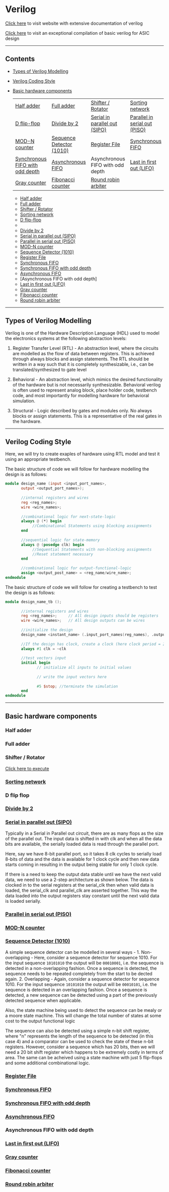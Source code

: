 
# Verilog


[Click here](https://www.chipverify.com/verilog/verilog-tutorial) to visit website with extensive documentation of verilog

[Click here](http://www.eng.auburn.edu/~nelsovp/courses/elec4200/VHDL/Verilog_Overview_4200.pdf) to visit an exceptional compilation of basic verilog for ASIC design

---

## Contents

- [Types of Verilog Modelling](#types-of-verilog-modelling)

- [Verilog Coding Style](#verilog-coding-style)

- [Basic hardware components](#basic-hardware-components)

  |                 |                 |                 |                 |
  | --------------- | --------------- | --------------- | --------------- |
  | [Half adder](#half-adder) | [Full adder](#full-adder) | [Shifter / Rotator](#shifter-rotator) | [Sorting network](#sorting-network) | 
  | [D flip-flop](#d-flip-flop) |[Divide by 2](#divide-by-2) | [Serial in parallel out (SIPO)](#serial-in-parallel-out-sipo) | [Parallel in serial out (PISO)](#parallel-in-serial-out-piso) | 
  | [MOD-N counter](#mod-n-counter) | [Sequence Detector (1010)](#sequence-detector-1010) | [Register File](#register-file) | [Synchronous FIFO](#ynchronous-fifo) |
  | [Synchronous FIFO with odd depth](#synchronous-fifo-with-odd-depth) | [Asynchronous FIFO](#asynchronous-fifo) |  Asynchronous FIFO with odd depth | [Last in first out (LIFO)](#last-in-first-out-lifo) | 
  | [Gray counter](#gray-counter) | [Fibonacci counter](#fibonacci-counter) | [Round robin arbiter](#round-robin-arbiter)

  - [Half adder](#half-adder)
  - [Full adder](#full-adder)
  - [Shifter / Rotator](#shifter-rotator)
  - [Sorting network](#sorting-network)
  - [D flip-flop](#d-flip-flop)
  - 
  - [Divide by 2](#divide-by-2)
  - [Serial in parallel out (SIPO)](#serial-in-parallel-out-sipo)
  - [Parallel in serial out (PISO)](#parallel-in-serial-out-piso)
  - [MOD-N counter](#mod-n-counter)
  - [Sequence Detector (1010)](#sequence-detector-1010)
  - [Register File](#register-file)
  - [Synchronous FIFO](#ynchronous-fifo)
  - [Synchronous FIFO with odd depth](#synchronous-fifo-with-odd-depth)
  - [Asynchronous FIFO](#asynchronous-fifo)
  - [Asynchronous FIFO with odd depth]
  - [Last in first out (LIFO)](#last-in-first-out-lifo)
  - [Gray counter](#gray-counter)
  - [Fibonacci counter](#fibonacci-counter)
  - [Round robin arbiter](#round-robin-arbiter)


---

## Types of Verilog Modelling
Verilog is one of the Hardware Description Language (HDL) used to model the electronics systems at the following abstraction levels:

  1. Register Transfer Level (RTL) - An abstraction level, where the circuits are modelled as the flow of data between registers. This is achieved through always blocks and assign statements. The RTL should be written in a way such that it is completely synthesizable, i.e., can be translated/synthesized to gate level

  2. Behavioral - An abstraction level, which mimics the desired functionality of the hardware but is not necessarily synthesizable. Behavioral verilog is often used to represent analog block, place holder code, testbench code, and most importantly for modelling hardware for behavioral simulation.

  3. Structural - Logic described by gates and modules only. No always blocks or assign statements. This is a representative of the real gates in the hardware. 



---


## Verilog Coding Style

Here, we will try to create exaples of hardware using RTL model and test it using an appropriate testbench. 

The basic structure of code we will follow for hardware modelling the design is as follows:

```verilog
module design_name (input <input_port_names>,
       output <output_port_names>);
       
       //internal registers and wires
       reg <reg_names>;
       wire <wire_names>;
       
       //combinational logic for next-state-logic
       always @ (*) begin
            //Combinational Statements using blocking assignments
       end
       
       //sequential logic for state-memory
       always @ (posedge clk) begin
            //Sequential Statements with non-blocking assignments
            //Reset statement necessary
       end
       
       //combinational logic for output-functional-logic
       assign <output_post_name> = <reg_name/wire_name>;
endmodule
```

The basic structure of code we will follow for creating a testbench to test the design is as follows:

```verilog
module design_name_tb ();
       
       //internal registers and wires
       reg <reg_names>;     // All design inputs should be registers
       wire <wire_names>;   // All design outputs can be wires
       
       //initialize the design
       design_name <instant_name> (.input_port_names(reg_names), .output_port_names(wire_names));
       
       //If the design has clock, create a clock (here clock period = 2ns)
       always #1 clk = ~clk 
       
       //test vectors input
       initial begin
              // initialize all inputs to initial values
              
              // write the input vectors here
              
              #5 $stop; //terminate the simulation
       end
endmodule
```

---


## Basic hardware components

### Half adder
### Full adder
### Shifter / Rotator

   [Click here to execute](https://github.com/sumukhathrey/Verilog/tree/main/Shifter_Rotator)
    
### [Sorting network](https://github.com/sumukhathrey/Verilog/tree/main/Sorting_Network)
### D flip flop
### [Divide by 2](https://github.com/sumukhathrey/Verilog/tree/main/Divide_by_2)
### [Serial in parallel out (SIPO)](https://github.com/sumukhathrey/Verilog/tree/main/SIPO)

  Typically in a Serial in Parallel out circuit, there are as many flops as the size of the parallel out. The input data is shifted in with clk and when all the data bits are available, the serially loaded data is read through the parallel port.
  
  Here, say we have 8-bit parallel port, so it takes 8 clk cycles to serially load 8-bits of data and the data is available for 1 clock cycle and then new data starts coming in resulting in the output being stable for only 1 clock cycle. 
  
  If there is a need to keep the output data stable until we have the next valid data, we need to use a 2-step architecture as shown below. The data is clocked in to the serial registers at the serial_clk then when valid data is loaded, the serial_clk and parallel_clk are asserted together. This way the data loaded into the output registers stay constant until the next valid data is loaded serially.
  
  
### [Parallel in serial out (PISO)](https://github.com/sumukhathrey/Verilog/tree/main/PISO)
### [MOD-N counter](https://github.com/sumukhathrey/Verilog/tree/main/Mod-N_Counter)
### [Sequence Detector (1010)](https://github.com/sumukhathrey/Verilog/tree/main/Sequence_Detector_1010)

  A simple sequence detector can be modelled in several ways -
    1. Non-overlapping - Here, consider a sequence detector for sequence 1010. For the input sequence `10101010` the output will be `00010001`, i.e. the sequence is detected in a non-overlapping fashion. Once a sequence is detected, the sequence needs to be repeated completely from the start to be dected again.
    2. Overlapping - Again, consider a sequence detector for sequence 1010. For the input sequence `10101010` the output will be `00010101`, i.e. the sequence is detected in an overlapping fashion. Once a sequence is detected, a new sequence can be detected using a part of the previously detected sequence when applicable.

   Also, the state machine being used to detect the sequence can be mealy or a moore state machine. This will change the total number of states at some cost to the output functional logic
  
   The sequence can also be detected using a simple n-bit shift register, where "n" represents the length of the sequence to be detected (in this case 4) and a comparator can be used to check the state of these n-bit registers. However, consider a sequence which has 20 bits, then we will need a 20 bit shift register which happens to be extremely costly in terms of area. The same can be acheived using a state machine with just 5 flip-flops and some additional combinational logic.

### [Register File](https://github.com/sumukhathrey/Verilog/tree/main/Register_File)
### [Synchronous FIFO](https://github.com/sumukhathrey/Verilog/tree/main/Synchronous_FIFO)
### [Synchronous FIFO with odd depth](https://github.com/sumukhathrey/Verilog/tree/main/Synchronous_FIFO_odd_depth)
### [Asynchronous FIFO](https://github.com/sumukhathrey/Verilog/tree/main/Asynchronous_FIFO)
### Asynchronous FIFO with odd depth
### [Last in first out (LIFO)](https://github.com/sumukhathrey/Verilog/tree/main/LIFO)
### [Gray counter](https://github.com/sumukhathrey/Verilog/tree/main/Gray_Counter)
### [Fibonacci counter](https://github.com/sumukhathrey/Verilog/tree/main/Fibonacci)
### [Round robin arbiter](https://github.com/sumukhathrey/Verilog/tree/main/Round_Robin_Arbiter)



